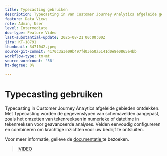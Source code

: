 ```yaml
---
title: Typecasting gebruiken
description: Typecasting in van Customer Journey Analytics afgeleide gebieden ontdekken.
feature: Data Views
role: Admin, User
level: Intermediate
doc-type: Feature Video
last-substantial-update: 2025-08-21T00:00:00Z
jira: KT-18791
thumbnail: 3471042.jpeg
source-git-commit: 4170c3a3e09b497fd03e50a5141d0e8e0865e4bb
workflow-type: tm+mt
source-wordcount: '58'
ht-degree: 0%

---
```


# Typecasting gebruiken

Typecasting in Customer Journey Analytics afgeleide gebieden ontdekken. Met Typecasting worden de gegevenstypen van schemavelden aangepast, zoals het omzetten van tekenreeksen in numerieke of datetime in tekenreeksen voor geavanceerde analyses. Velden eenvoudig configureren en combineren om krachtige inzichten voor uw bedrijf te ontsluiten.

Voor meer informatie, gelieve de [ documentatie ](https://experienceleague.adobe.com/en/docs/analytics-platform/using/cja-dataviews/derived-fields) te bezoeken.

>[!VIDEO](https://video.tv.adobe.com/v/3471042/?learn=on)
